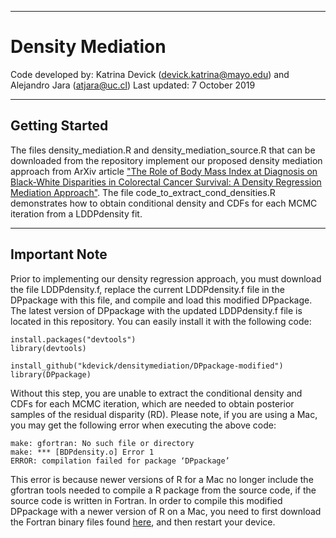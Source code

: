 ************************************
# Density Mediation 



Code developed by:   Katrina Devick (devick.katrina@mayo.edu) and Alejandro Jara (atjara@uc.cl)
Last updated:   7 October 2019



******************
## Getting Started


The files density_mediation.R and density_mediation_source.R that can be downloaded from the repository implement our proposed density mediation approach from ArXiv article ["The Role of Body Mass Index at Diagnosis on Black-White Disparities in Colorectal Cancer Survival: A Density Regression Mediation Approach"](https://arxiv.org/abs/1812.02829). The file code_to_extract_cond_densities.R demonstrates how to obtain conditional density and CDFs for each MCMC iteration from a LDDPdensity fit. 



*******************
## Important Note


Prior to implementing our density regression approach, you must download the file LDDPdensity.f, replace the current LDDPdensity.f file in the DPpackage with this file, and compile and load this modified DPpackage. The latest version of DPpackage with the updated LDDPdensity.f file is located in this repository. You can easily install it with the following code: 


```{r, eval=FALSE}
install.packages("devtools")
library(devtools)

install_github("kdevick/densitymediation/DPpackage-modified")
library(DPpackage)
```

Without this step, you are unable to extract the conditional density and CDFs for each MCMC iteration, which are needed to obtain posterior samples of the residual disparity (RD). Please note, if you are using a Mac, you may get the following error when executing the above code:

```{r, eval=FALSE}
make: gfortran: No such file or directory
make: *** [BDPdensity.o] Error 1
ERROR: compilation failed for package ‘DPpackage’
```

This error is because newer versions of R for a Mac no longer include the gfortran tools needed to compile a R package from the source code, if the source code is written in Fortran. In order to compile this modified DPpackage with a newer version of R on a Mac, you need to first download the Fortran binary files found [here](https://github.com/fxcoudert/gfortran-for-macOS/releases), and then restart your device. 



